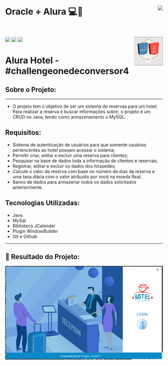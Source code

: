 # Oracle + Alura 💻🤟  <img align="right" src="https://cursos.alura.com.br/assets/images/certificates/new/logo/oracle-one-logo.png"><br><br>
<a href="https://www.linkedin.com/in/pabloleite03/" target="_blank"><img src="https://img.shields.io/badge/-LinkedIn-%230077B5?style=for-the-badge&logo=linkedin&logoColor=white"></a>
<a href = "mailto:devpbleite@gmail.com"> <img src="https://img.shields.io/badge/-Gmail-%23333?style=for-the-badge&logo=gmail&logoColor=white" target="_blank"></a>
<a href="https://discord.com/channels/@PabloL#3331" target="_blank"><img src="https://img.shields.io/badge/Discord-7289DA?style=for-the-badge&logo=discord&logoColor=white" target="_blank"></a>
<img align="right" src="https://github.com/devpbleite/alura-hotel/blob/main/src/imagenes/Capturar1.PNG" width="18%">

# Alura Hotel - #challengeonedeconversor4

 

## Sobre o Projeto:
___

  - O projeto tem o objetivo de ser um sistema de reservas para um hotel. Para realizar a reserva e buscar informações sobre, o projeto é um CRUD no Java, tendo como armazenamento o MySQL.

## Requisitos:

  - Sistema de autenticação de usuários para que somente usuários pertencentes ao hotel possam acessar o sistema;
  - Permitir criar, editar e excluir uma reserva para clientes;
  - Pesquisar na base de dados toda a informação de clientes e reservas;
  - Registrar, editar e excluir os dados dos hóspedes;
  - Calcule o valor da reserva com base no número de dias da reserva e uma taxa diária com o valor atribuído por você na moeda Real;
  - Banco de dados para armazenar todos os dados solicitados anteriormente.   


## Tecnologias Utilizadas:
-	Java
-	MySql
- Biblioteca JCalendar
- Plugin WindowBuilder
- Git e Github
___

## 📌 Resultado do Projeto: 

<img align="center" src="https://github.com/devpbleite/alura-hotel/blob/main/src/imagenes/Capturar.PNG">

